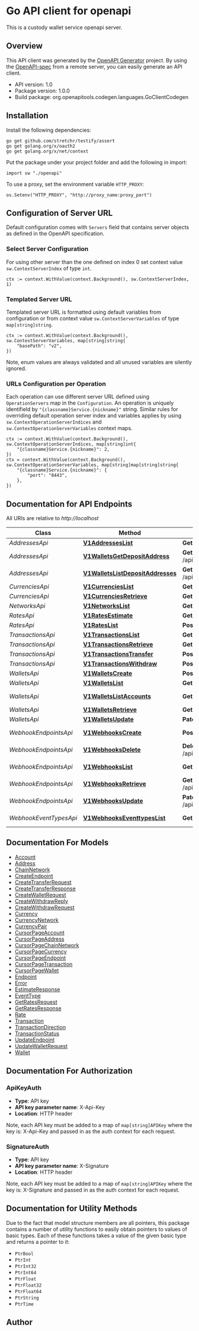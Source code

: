 # Go API client for openapi

This is a custody wallet service openapi server.

## Overview
This API client was generated by the [OpenAPI Generator](https://openapi-generator.tech) project.  By using the [OpenAPI-spec](https://www.openapis.org/) from a remote server, you can easily generate an API client.

- API version: 1.0
- Package version: 1.0.0
- Build package: org.openapitools.codegen.languages.GoClientCodegen

## Installation

Install the following dependencies:

```shell
go get github.com/stretchr/testify/assert
go get golang.org/x/oauth2
go get golang.org/x/net/context
```

Put the package under your project folder and add the following in import:

```golang
import sw "./openapi"
```

To use a proxy, set the environment variable `HTTP_PROXY`:

```golang
os.Setenv("HTTP_PROXY", "http://proxy_name:proxy_port")
```

## Configuration of Server URL

Default configuration comes with `Servers` field that contains server objects as defined in the OpenAPI specification.

### Select Server Configuration

For using other server than the one defined on index 0 set context value `sw.ContextServerIndex` of type `int`.

```golang
ctx := context.WithValue(context.Background(), sw.ContextServerIndex, 1)
```

### Templated Server URL

Templated server URL is formatted using default variables from configuration or from context value `sw.ContextServerVariables` of type `map[string]string`.

```golang
ctx := context.WithValue(context.Background(), sw.ContextServerVariables, map[string]string{
	"basePath": "v2",
})
```

Note, enum values are always validated and all unused variables are silently ignored.

### URLs Configuration per Operation

Each operation can use different server URL defined using `OperationServers` map in the `Configuration`.
An operation is uniquely identifield by `"{classname}Service.{nickname}"` string.
Similar rules for overriding default operation server index and variables applies by using `sw.ContextOperationServerIndices` and `sw.ContextOperationServerVariables` context maps.

```
ctx := context.WithValue(context.Background(), sw.ContextOperationServerIndices, map[string]int{
	"{classname}Service.{nickname}": 2,
})
ctx = context.WithValue(context.Background(), sw.ContextOperationServerVariables, map[string]map[string]string{
	"{classname}Service.{nickname}": {
		"port": "8443",
	},
})
```

## Documentation for API Endpoints

All URIs are relative to *http://localhost*

Class | Method | HTTP request | Description
------------ | ------------- | ------------- | -------------
*AddressesApi* | [**V1AddressesList**](docs/AddressesApi.md#v1addresseslist) | **Get** /api/v1/addresses | List all addresses
*AddressesApi* | [**V1WalletsGetDepositAddress**](docs/AddressesApi.md#v1walletsgetdepositaddress) | **Get** /api/v1/wallets/{walletId}/deposit_address | Get deposit address
*AddressesApi* | [**V1WalletsListDepositAddresses**](docs/AddressesApi.md#v1walletslistdepositaddresses) | **Get** /api/v1/wallets/{walletId}/deposit_addresses | List deposit addresses
*CurrenciesApi* | [**V1CurrenciesList**](docs/CurrenciesApi.md#v1currencieslist) | **Get** /api/v1/currencies | List currencies
*CurrenciesApi* | [**V1CurrenciesRetrieve**](docs/CurrenciesApi.md#v1currenciesretrieve) | **Get** /api/v1/currencies/{code} | Get Currency
*NetworksApi* | [**V1NetworksList**](docs/NetworksApi.md#v1networkslist) | **Get** /api/v1/networks | List Networks
*RatesApi* | [**V1RatesEstimate**](docs/RatesApi.md#v1ratesestimate) | **Get** /api/v1/rates/estimate | Estimates
*RatesApi* | [**V1RatesList**](docs/RatesApi.md#v1rateslist) | **Post** /api/v1/rates | List rates
*TransactionsApi* | [**V1TransactionsList**](docs/TransactionsApi.md#v1transactionslist) | **Get** /api/v1/transactions | List transactions
*TransactionsApi* | [**V1TransactionsRetrieve**](docs/TransactionsApi.md#v1transactionsretrieve) | **Get** /api/v1/transactions/{transactionId} | Get transaction
*TransactionsApi* | [**V1TransactionsTransfer**](docs/TransactionsApi.md#v1transactionstransfer) | **Post** /api/v1/transactions/transfer | Transfer(internal)
*TransactionsApi* | [**V1TransactionsWithdraw**](docs/TransactionsApi.md#v1transactionswithdraw) | **Post** /api/v1/transactions/withdraw | Withdraw
*WalletsApi* | [**V1WalletsCreate**](docs/WalletsApi.md#v1walletscreate) | **Post** /api/v1/wallets | Create wallet
*WalletsApi* | [**V1WalletsList**](docs/WalletsApi.md#v1walletslist) | **Get** /api/v1/wallets | List wallets
*WalletsApi* | [**V1WalletsListAccounts**](docs/WalletsApi.md#v1walletslistaccounts) | **Get** /api/v1/wallets/{walletId}/accounts | List wallet accounts
*WalletsApi* | [**V1WalletsRetrieve**](docs/WalletsApi.md#v1walletsretrieve) | **Get** /api/v1/wallets/{walletId} | Get wallet
*WalletsApi* | [**V1WalletsUpdate**](docs/WalletsApi.md#v1walletsupdate) | **Patch** /api/v1/wallets/{walletId} | Update wallet
*WebhookEndpointsApi* | [**V1WebhooksCreate**](docs/WebhookEndpointsApi.md#v1webhookscreate) | **Post** /api/v1/webhook/endpoints | Create webhook endpoint
*WebhookEndpointsApi* | [**V1WebhooksDelete**](docs/WebhookEndpointsApi.md#v1webhooksdelete) | **Delete** /api/v1/webhook/endpoints/{endpointId} | Delete webhook endpoint
*WebhookEndpointsApi* | [**V1WebhooksList**](docs/WebhookEndpointsApi.md#v1webhookslist) | **Get** /api/v1/webhook/endpoints | List webhook endpoints
*WebhookEndpointsApi* | [**V1WebhooksRetrieve**](docs/WebhookEndpointsApi.md#v1webhooksretrieve) | **Get** /api/v1/webhook/endpoints/{endpointId} | Get webhook endpoint
*WebhookEndpointsApi* | [**V1WebhooksUpdate**](docs/WebhookEndpointsApi.md#v1webhooksupdate) | **Patch** /api/v1/webhook/endpoints/{endpointId} | Update webhook endpoint
*WebhookEventTypesApi* | [**V1WebhooksEventtypesList**](docs/WebhookEventTypesApi.md#v1webhookseventtypeslist) | **Get** /api/v1/webhook/event_types | List webhook event types


## Documentation For Models

 - [Account](docs/Account.md)
 - [Address](docs/Address.md)
 - [ChainNetwork](docs/ChainNetwork.md)
 - [CreateEndpoint](docs/CreateEndpoint.md)
 - [CreateTransferRequest](docs/CreateTransferRequest.md)
 - [CreateTransferResponse](docs/CreateTransferResponse.md)
 - [CreateWalletRequest](docs/CreateWalletRequest.md)
 - [CreateWithdrawReply](docs/CreateWithdrawReply.md)
 - [CreateWithdrawRequest](docs/CreateWithdrawRequest.md)
 - [Currency](docs/Currency.md)
 - [CurrencyNetwork](docs/CurrencyNetwork.md)
 - [CurrencyPair](docs/CurrencyPair.md)
 - [CursorPageAccount](docs/CursorPageAccount.md)
 - [CursorPageAddress](docs/CursorPageAddress.md)
 - [CursorPageChainNetwork](docs/CursorPageChainNetwork.md)
 - [CursorPageCurrency](docs/CursorPageCurrency.md)
 - [CursorPageEndpoint](docs/CursorPageEndpoint.md)
 - [CursorPageTransaction](docs/CursorPageTransaction.md)
 - [CursorPageWallet](docs/CursorPageWallet.md)
 - [Endpoint](docs/Endpoint.md)
 - [Error](docs/Error.md)
 - [EstimateResponse](docs/EstimateResponse.md)
 - [EventType](docs/EventType.md)
 - [GetRatesRequest](docs/GetRatesRequest.md)
 - [GetRatesResponse](docs/GetRatesResponse.md)
 - [Rate](docs/Rate.md)
 - [Transaction](docs/Transaction.md)
 - [TransactionDirection](docs/TransactionDirection.md)
 - [TransactionStatus](docs/TransactionStatus.md)
 - [UpdateEndpoint](docs/UpdateEndpoint.md)
 - [UpdateWalletRequest](docs/UpdateWalletRequest.md)
 - [Wallet](docs/Wallet.md)


## Documentation For Authorization



### ApiKeyAuth

- **Type**: API key
- **API key parameter name**: X-Api-Key
- **Location**: HTTP header

Note, each API key must be added to a map of `map[string]APIKey` where the key is: X-Api-Key and passed in as the auth context for each request.


### SignatureAuth

- **Type**: API key
- **API key parameter name**: X-Signature
- **Location**: HTTP header

Note, each API key must be added to a map of `map[string]APIKey` where the key is: X-Signature and passed in as the auth context for each request.


## Documentation for Utility Methods

Due to the fact that model structure members are all pointers, this package contains
a number of utility functions to easily obtain pointers to values of basic types.
Each of these functions takes a value of the given basic type and returns a pointer to it:

* `PtrBool`
* `PtrInt`
* `PtrInt32`
* `PtrInt64`
* `PtrFloat`
* `PtrFloat32`
* `PtrFloat64`
* `PtrString`
* `PtrTime`

## Author



